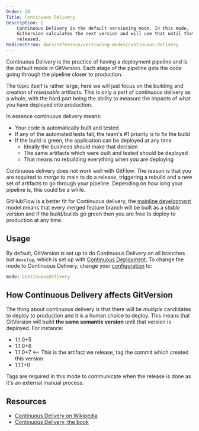 ```yaml
---
Order: 20
Title: Continuous Delivery
Description: |
    Continuous Delivery is the default versioning mode. In this mode,
    GitVersion calculates the next version and will use that until that is
    released.
RedirectFrom: docs/reference/versioning-modes/continuous-delivery
---
```


Continuous Delivery is the practice of having a deployment pipeline and is the
default mode in GitVersion. Each stage of the pipeline gets the code going
through the pipeline closer to production.

The topic itself is rather large, here we will just focus on the building and
creation of _releasable_ artifacts. This is only a part of continuous delivery
as a whole, with the hard part being the ability to measure the impacts of what
you have deployed into production.

In essence continuous delivery means:

*   Your code is automatically built and tested
*   If any of the automated tests fail, the team's #1 priority is to fix the
    build
*   If the build is green, the application can be deployed at any time
    *   Ideally the business should make that decision
    *   The same artifacts which were built and tested should be deployed
    *   That means no rebuilding everything when you are deploying

Continuous delivery does not work well with GitFlow. The reason is that you are
required to _merge_ to main to do a release, triggering a rebuild and a new
set of artifacts to go through your pipeline. Depending on how long your
pipeline is, this could be a while.

GitHubFlow is a better fit for Continuous delivery, the [mainline
development][mainline] model means that every merged feature branch will be
built as a _stable_ version and if the build/builds go green then you are free
to deploy to production at any time.

## Usage

By default, GitVersion is set up to do Continuous Delivery on all branches but
`develop`, which is set up with [Continuous Deployment][continuous-deployment].
To change the mode to Continuous Delivery, change your
[configuration] to:

```yaml
mode: ContinuousDelivery
```

## How Continuous Delivery affects GitVersion

The thing about continuous delivery is that there will be _multiple_ candidates
to deploy to production and it is a human choice to deploy. This means that
GitVersion will build **the same semantic version** until that version is
deployed. For instance:

*   1.1.0+5
*   1.1.0+6
*   1.1.0+7  <-- This is the artifact we release, tag the commit which created
    this version
*   1.1.1+0

Tags are required in this mode to communicate when the release is done as it's
an external manual process.

## Resources

*   [Continuous Delivery on Wikipedia][wikipedia]
*   [Continuous Delivery, the book][book]

[book]: https://www.amazon.com/Continuous-Delivery-Deployment-Automation-Addison-Wesley/dp/0321601912
[configuration]: /docs/reference/configuration
[continuous-deployment]: /docs/reference/modes/continuous-deployment
[mainline]: /docs/reference/modes/mainline
[wikipedia]: https://en.wikipedia.org/wiki/Continuous_delivery
